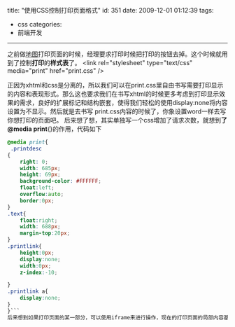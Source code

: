 title: "使用CSS控制打印页面格式"
id: 351
date: 2009-12-01 01:12:39
tags:
- css
categories:
- 前端开发
---
之前做[地图](http://ditu.pujia.com/preview)打印页面的时候，经理要求打印时候把打印的按钮去掉。这个时候就用到了控制**打印**的**样式表**了。
&lt;link rel="stylesheet" type="text/css" media="print" href="print.css" /&gt;

正因为xhtml和css是分离的，所以我们可以在print.css里自由书写需要打印显示的内容和表现形式。那么这也要求我们在书写xhtml的时候更多考虑到打印显示效果的需求，良好的扩展标记和结构嵌套，使得我们轻松的使用display:none将内容设置为不显示。然后就是去书写 print.css内容的时候了，你象设置word一样去写你想打印的页面吧。
后来想了想，其实单独写一个css增加了请求次数，就想到**了@media print**{}的作用，代码如下

```css
@media print{
 .printdesc
{
    right: 0;
    width: 685px;
    height: 69px;
    background-color: #FFFFFF;
    float:left;
    overflow:auto;
    border:0px;
}
.text{
    float:right;
    width: 688px;
    margin-top:20px;
}
.printlink{
    height:0px;
    display:none;
    width:0px;
    z-index:-10;

}
.printlink a{
    display:none;
}
}```
后来想到如果打印页面的某一部分，可以使用iframe来进行操作，现在的打印页面的局部内容基本上就是使用iframe进行处理的~特此记录一下